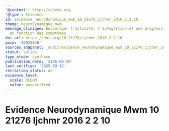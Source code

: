 ```yaml
---
'@context': http://schema.org
'@type': Evidence
id: evidence_neurodynamique_mwm_10_21276_ijchmr_2016_2_2_10
theme: neurodynamique_mwm
message_clinique: Encourager l’activité, l’autogestion et une progression graduée
  en fonction des symptômes.
doi_url: https://doi.org/10.21276/ijchmr.2016.2.2.10
pmid: '40923030'
sources_snapshot: _audit/evidence_neurodynamique_mwm_10_21276_ijchmr_2016_2_2_10.json
statut: valide
type_etude: synthese
publication_date: '2106-06-20'
last_verified: '2025-09-12'
retraction_status: ok
evidence_level:
  scale: OCEBM
  value: unspecified
---
```

# Evidence Neurodynamique Mwm 10 21276 Ijchmr 2016 2 2 10

